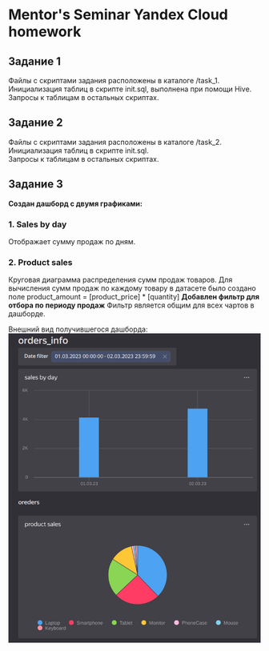 # Mentor's Seminar Yandex Cloud homework
## Задание 1
Файлы с скриптами задания расположены в каталоге /task_1.  
Инициализация таблиц в скрипте init.sql, выполнена при помощи Hive.  
Запросы к таблицам в остальных скриптах.
## Задание 2
Файлы с скриптами задания расположены в каталоге /task_2.  
Инициализация таблиц в скрипте init.sql.  
Запросы к таблицам в остальных скриптах.
## Задание 3
**Создан дашборд с двумя графиками:**
### 1. Sales by day
Отображает сумму продаж по дням.
### 2. Product sales
Круговая диаграмма распределения сумм продаж товаров. Для вычисления сумм продаж по каждому товару в датасете было создано поле product_amount = [product_price] * [quantity]
**Добавлен фильтр для отбора по периоду продаж**
Фильтр является общим для всех чартов в дашборде.

Внешний вид получившегося дашборда:
![Dashboard Preview](/task_3/dashboard.png)